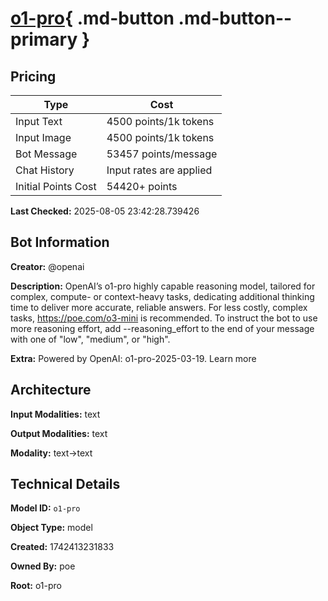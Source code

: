 # [o1-pro](https://poe.com/o1-pro){ .md-button .md-button--primary }

## Pricing

| Type | Cost |
|------|------|
| Input Text | 4500 points/1k tokens |
| Input Image | 4500 points/1k tokens |
| Bot Message | 53457 points/message |
| Chat History | Input rates are applied |
| Initial Points Cost | 54420+ points |

**Last Checked:** 2025-08-05 23:42:28.739426


## Bot Information

**Creator:** @openai

**Description:** OpenAI’s o1-pro highly capable reasoning model, tailored for complex, compute- or context-heavy tasks, dedicating additional thinking time to deliver more accurate, reliable answers. For less costly, complex tasks, https://poe.com/o3-mini is recommended.
To instruct the bot to use more reasoning effort, add --reasoning_effort to the end of your message with one of "low", "medium", or "high".

**Extra:** Powered by OpenAI: o1-pro-2025-03-19. Learn more


## Architecture

**Input Modalities:** text

**Output Modalities:** text

**Modality:** text->text


## Technical Details

**Model ID:** `o1-pro`

**Object Type:** model

**Created:** 1742413231833

**Owned By:** poe

**Root:** o1-pro
